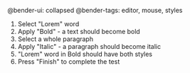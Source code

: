 @bender-ui: collapsed
@bender-tags: editor, mouse, styles

1. Select "Lorem" word
2. Apply "Bold" - a text should become bold
3. Select a whole paragraph
4. Apply "Italic" - a paragraph should become italic
5. "Lorem" word in Bold should have both styles
6. Press "Finish" to complete the test
